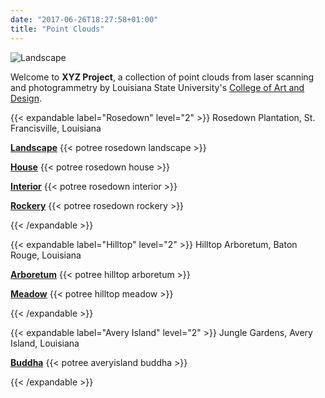 ```yaml
---
date: "2017-06-26T18:27:58+01:00"
title: "Point Clouds"
---
```


![Landscape](landscape-3.jpg)

Welcome to **XYZ Project**,
a collection of point clouds from laser scanning and photogrammetry
by Louisiana State University's
[College of Art and Design](https://design.lsu.edu/).

{{< expandable label="Rosedown" level="2" >}}
Rosedown Plantation, St. Francisville, Louisiana

[**Landscape**](https://xyz.cct.lsu.edu/data/rosedown/landscape.html "Point Cloud Viewer for Rosedown Landscape")
{{< potree rosedown landscape >}}

[**House**](https://xyz.cct.lsu.edu/data/rosedown/house.html "Point Cloud Viewer for Rosedown House")
{{< potree rosedown house >}}

[**Interior**](https://xyz.cct.lsu.edu/data/rosedown/interior.html "Point Cloud Viewer for Rosedown Interior")
{{< potree rosedown interior >}}

[**Rockery**](https://xyz.cct.lsu.edu/data/rosedown/rockery.html "Point Cloud Viewer for Rosedown Rockery")
{{< potree rosedown rockery >}}

{{< /expandable >}}

{{< expandable label="Hilltop" level="2" >}}
Hilltop Arboretum, Baton Rouge, Louisiana

[**Arboretum**](https://xyz.cct.lsu.edu/data/hilltop/arboretum.html "Point Cloud Viewer for Hilltop Arboretum")
{{< potree hilltop arboretum >}}

[**Meadow**](https://xyz.cct.lsu.edu/data/hilltop/meadow.html "Point Cloud Viewer for Hilltop Arboretum Meadow")
{{< potree hilltop meadow >}}

{{< /expandable >}}

{{< expandable label="Avery Island" level="2" >}}
Jungle Gardens, Avery Island, Louisiana

[**Buddha**](https://xyz.cct.lsu.edu/data/averyisland/buddha.html "Point Cloud Viewer for Avery Island Buddha")
{{< potree averyisland buddha >}}

{{< /expandable >}}

<!-- {{< map >}} -->

<!--
{{<i class="ai ai-zenodo ai-3x">}}
{{<i class="ms ms-grass-gis ms-2x">}}
{{<i class="fab fa-creative-commons">}}
{{<i class="fas fa-coffee">}}
-->
